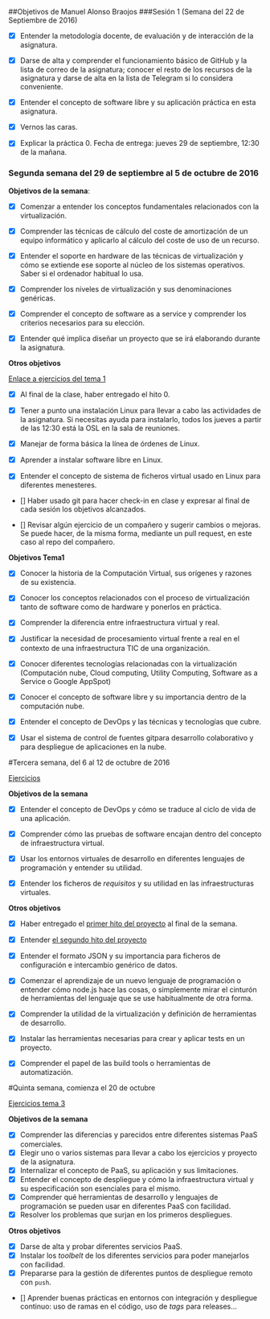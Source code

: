 ##Objetivos de Manuel Alonso Braojos
###Sesión 1 (Semana del 22 de Septiembre de 2016)

- [x]	Entender la metodología docente, de evaluación y de interacción de la asignatura.

- [x] 	Darse de alta y comprender el funcionamiento básico de GitHub y la lista de correo de la asignatura; conocer el resto de los recursos de la asignatura y darse de alta en la lista de Telegram si lo considera conveniente.

- [x] 	Entender el concepto de software libre y su aplicación práctica en esta asignatura.

- [x] 	Vernos las caras.

- [x]	Explicar la práctica 0. Fecha de entrega: jueves 29 de septiembre, 12:30 de la mañana.


### Segunda semana del 29 de septiembre al 5 de octubre de 2016

**Objetivos de la semana**:

- [x] Comenzar a entender los conceptos fundamentales relacionados con la virtualización.

- [x] Comprender las técnicas de cálculo del coste de amortización de un equipo informático y aplicarlo al cálculo del coste de uso de un recurso.

- [x] Entender el soporte en hardware de las técnicas de virtualización y cómo se extiende ese soporte al núcleo de los sistemas operativos. Saber si el ordenador habitual lo usa.

- [x] Comprender los niveles de virtualización y sus denominaciones genéricas.

- [x] Comprender el concepto de software as a service y comprender los criterios necesarios para su elección.

- [x] Entender qué implica diseñar un proyecto que se irá elaborando durante la asignatura.

**Otros objetivos**

[Enlace a ejercicios del tema 1](https://github.com/manuelalonsobraojos/IV-Ejercicios/blob/master/Ejercicios-tema1/EjerciciosTema1.md)

- [x] Al final de la clase, haber entregado el hito 0.

- [x] Tener a punto una instalación Linux para llevar a cabo las actividades de la asignatura. Si necesitas ayuda para instalarlo, todos los jueves a partir de las 12:30 está la OSL en la sala de reuniones.

- [x] Manejar de forma básica la línea de órdenes de Linux.

- [x] Aprender a instalar software libre en Linux.

- [x] Entender el concepto de sistema de ficheros virtual usado en Linux para diferentes menesteres.

- [] Haber usado git para hacer check-in en clase y expresar al final de cada sesión los objetivos alcanzados.

- [] Revisar algún ejercicio de un compañero y sugerir cambios o mejoras. Se puede hacer, de la misma forma, mediante un pull request, en este caso al repo del compañero.

**Objetivos Tema1**

- [x] Conocer la historia de la Computación Virtual, sus orígenes y razones de su existencia.

- [x] Conocer los conceptos relacionados con el proceso de virtualización tanto de software como de hardware y ponerlos en práctica.

- [x] Comprender la diferencia entre infraestructura virtual y real.

- [x] Justificar la necesidad de procesamiento virtual frente a real en el contexto de una infraestructura TIC de una organización.

- [x] Conocer diferentes tecnologías relacionadas con la virtualización (Computación nube, Cloud computing, Utility Computing, Software as a Service o Google AppSpot)

- [x] Conocer el concepto de software libre y su importancia dentro de la computación nube.

- [x] Entender el concepto de DevOps y las técnicas y tecnologías que cubre.

- [x] Usar el sistema de control de fuentes gitpara desarrollo colaborativo y para despliegue de aplicaciones en la nube.


#Tercera semana, del 6 al 12 de octubre de 2016

[Ejercicios](https://github.com/manuelalonsobraojos/IV-Ejercicios/blob/master/Ejercicios-tema2/EjerciciosTema2.md)

**Objetivos de la semana**

- [x]  Entender el concepto de DevOps y cómo se traduce al ciclo de vida de
una aplicación.

- [x]  Comprender cómo las pruebas de software encajan dentro del concepto
   de infraestructura virtual.

- [x]  Usar los entornos virtuales de desarrollo en diferentes lenguajes de
  programación y entender su utilidad.

- [x]  Entender los ficheros de *requisitos* y su utilidad en las
  infraestructuras virtuales.

**Otros objetivos**

- [x]  Haber entregado el
  [primer hito del proyecto](http://jj.github.io/IV/documentos/practicas/1.Infraestructura)
  al final de la semana.

- [x]  Entender [el segundo hito del proyecto](http://jj.github.io/IV/documentos/practicas/2.CI)

- [x]  Entender el formato JSON y su importancia para ficheros de
  configuración e intercambio genérico de datos.

- [x]  Comenzar el aprendizaje de un nuevo lenguaje de programación o
  entender cómo node.js hace las cosas, o simplemente mirar el
  cinturón de herramientas del lenguaje que se use habitualmente de
  otra forma.

- [x]  Comprender la utilidad de la virtualización y definición de
  herramientas de desarrollo.

- [x]  Instalar las herramientas necesarias para crear y aplicar tests en
  un proyecto.

- [x]  Comprender el papel de las build tools o herramientas de
  automatización.

#Quinta semana, comienza el 20 de octubre

[Ejercicios tema 3](https://github.com/manuelalonsobraojos/IV-Ejercicios/blob/master/Ejercicios-tema3/EjerciciosTema3.md)

**Objetivos de la semana**

- [x] Comprender las diferencias y parecidos entre diferentes sistemas PaaS comerciales.
- [x] Elegir uno o varios sistemas para llevar a cabo los ejercicios y proyecto de la asignatura.
- [x] Internalizar el concepto de PaaS, su aplicación y sus limitaciones.
- [x] Entender el concepto de despliegue y cómo la infraestructura
   virtual y su especificación son esenciales para el mismo.
- [x] Comprender qué herramientas de desarrollo y lenguajes de programación 
  se pueden usar en diferentes PaaS con facilidad.
- [x] Resolver los problemas que surjan en los primeros despliegues.

**Otros objetivos**

- [x] Darse de alta y probar diferentes servicios PaaS.
- [x] Instalar los *toolbelt* de los diferentes servicios para poder manejarlos con facilidad.
- [x] Prepararse para la gestión de diferentes puntos de despliegue remoto con `push`.
- [] Aprender buenas prácticas en entornos con integración y despliegue
   continuo: uso de ramas en el código, uso de *tags* para
   releases...


